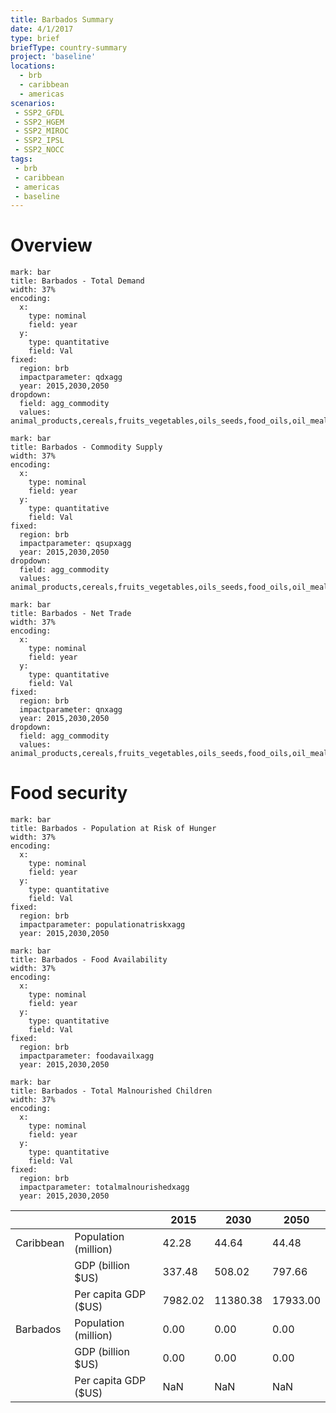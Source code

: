 ```yaml
---
title: Barbados Summary
date: 4/1/2017
type: brief
briefType: country-summary
project: 'baseline'
locations:
  - brb
  - caribbean
  - americas
scenarios:
 - SSP2_GFDL
 - SSP2_HGEM
 - SSP2_MIROC
 - SSP2_IPSL
 - SSP2_NOCC
tags:
 - brb
 - caribbean
 - americas
 - baseline
---
```

# Overview 

```chart
mark: bar
title: Barbados - Total Demand
width: 37%
encoding:
  x:
    type: nominal
    field: year
  y:
    type: quantitative
    field: Val
fixed:
  region: brb
  impactparameter: qdxagg
  year: 2015,2030,2050
dropdown:
  field: agg_commodity
  values: animal_products,cereals,fruits_vegetables,oils_seeds,food_oils,oil_meals,other,pulses,roots_tubers,sugar
```

```chart
mark: bar
title: Barbados - Commodity Supply
width: 37%
encoding:
  x:
    type: nominal
    field: year
  y:
    type: quantitative
    field: Val
fixed:
  region: brb
  impactparameter: qsupxagg
  year: 2015,2030,2050
dropdown:
  field: agg_commodity
  values: animal_products,cereals,fruits_vegetables,oils_seeds,food_oils,oil_meals,other,pulses,roots_tubers,sugar
```

```chart
mark: bar
title: Barbados - Net Trade
width: 37%
encoding:
  x:
    type: nominal
    field: year
  y:
    type: quantitative
    field: Val
fixed:
  region: brb
  impactparameter: qnxagg
  year: 2015,2030,2050
dropdown:
  field: agg_commodity
  values: animal_products,cereals,fruits_vegetables,oils_seeds,food_oils,oil_meals,other,pulses,roots_tubers,sugar
```

# Food security

```chart
mark: bar
title: Barbados - Population at Risk of Hunger
width: 37%
encoding:
  x:
    type: nominal
    field: year
  y:
    type: quantitative
    field: Val
fixed:
  region: brb
  impactparameter: populationatriskxagg
  year: 2015,2030,2050
```

```chart
mark: bar
title: Barbados - Food Availability
width: 37%
encoding:
  x:
    type: nominal
    field: year
  y:
    type: quantitative
    field: Val
fixed:
  region: brb
  impactparameter: foodavailxagg
  year: 2015,2030,2050
```

```chart
mark: bar
title: Barbados - Total Malnourished Children
width: 37%
encoding:
  x:
    type: nominal
    field: year
  y:
    type: quantitative
    field: Val
fixed:
  region: brb
  impactparameter: totalmalnourishedxagg
  year: 2015,2030,2050
```

|   |   | 2015 | 2030 | 2050 |
|---|---|---|---|---|
| Caribbean | Population (million) | 42.28 | 44.64 | 44.48 |
|  | GDP (billion $US) | 337.48 | 508.02 | 797.66 |
|  | Per capita GDP ($US) | 7982.02 | 11380.38 | 17933.00 |
| Barbados | Population (million) | 0.00 | 0.00 | 0.00 |
|  | GDP (billion $US) | 0.00 | 0.00 | 0.00 |
|  | Per capita GDP ($US) | NaN| NaN| NaN|